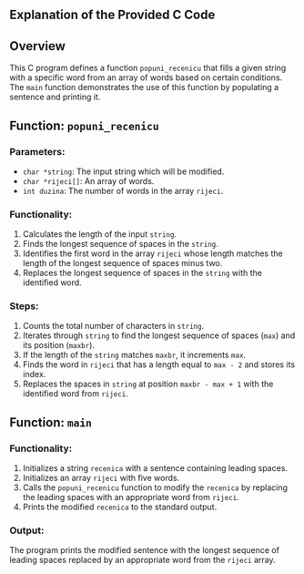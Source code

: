 ## Explanation of the Provided C Code

## Overview
This C program defines a function `popuni_recenicu` that fills a given string with a specific word from an array of words based on certain conditions. The `main` function demonstrates the use of this function by populating a sentence and printing it.

## Function: `popuni_recenicu`

### Parameters:
- `char *string`: The input string which will be modified.
- `char *rijeci[]`: An array of words.
- `int duzina`: The number of words in the array `rijeci`.

### Functionality:
1. Calculates the length of the input `string`.
2. Finds the longest sequence of spaces in the `string`.
3. Identifies the first word in the array `rijeci` whose length matches the length of the longest sequence of spaces minus two.
4. Replaces the longest sequence of spaces in the `string` with the identified word.

### Steps:
1. Counts the total number of characters in `string`.
2. Iterates through `string` to find the longest sequence of spaces (`max`) and its position (`maxbr`).
3. If the length of the `string` matches `maxbr`, it increments `max`.
4. Finds the word in `rijeci` that has a length equal to `max - 2` and stores its index.
5. Replaces the spaces in `string` at position `maxbr - max + 1` with the identified word from `rijeci`.

## Function: `main`

### Functionality:
1. Initializes a string `recenica` with a sentence containing leading spaces.
2. Initializes an array `rijeci` with five words.
3. Calls the `popuni_recenicu` function to modify the `recenica` by replacing the leading spaces with an appropriate word from `rijeci`.
4. Prints the modified `recenica` to the standard output.

### Output:
The program prints the modified sentence with the longest sequence of leading spaces replaced by an appropriate word from the `rijeci` array.